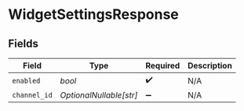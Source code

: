 # WidgetSettingsResponse


## Fields

| Field                   | Type                    | Required                | Description             |
| ----------------------- | ----------------------- | ----------------------- | ----------------------- |
| `enabled`               | *bool*                  | :heavy_check_mark:      | N/A                     |
| `channel_id`            | *OptionalNullable[str]* | :heavy_minus_sign:      | N/A                     |